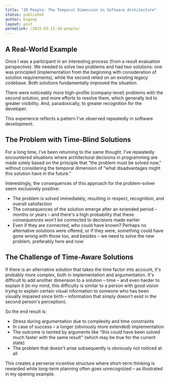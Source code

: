 ```yaml
---
title: "3D People: The Temporal Dimension in Software Architecture"
status: published
author: Evgeny
layout: post
permalink: /2025-03-12-3d-people/
---
```


## A Real-World Example

Once I was a participant in an interesting process (from a result evaluation perspective). We needed to solve two problems and had two solutions: one was principled (implementation from the beginning with consideration of solution requirements), while the second relied on an existing legacy codebase. Both solutions fundamentally improved the situation.

There were noticeably more high-profile (company-level) problems with the second solution, and more efforts to resolve them, which generally led to greater visibility. And, paradoxically, to greater recognition for the developer.

This experience reflects a pattern I've observed repeatedly in software development.

## The Problem with Time-Blind Solutions

For a long time, I've been returning to the same thought. I've repeatedly encountered situations where architectural decisions in programming are made solely based on the principle that "the problem must be solved now," without considering the temporal dimension of "what disadvantages might this solution have in the future."

Interestingly, the consequences of this approach for the problem-solver seem exclusively positive:

- The problem is solved immediately, resulting in respect, recognition, and overall satisfaction
- The consequences of the solution emerge after an extended period – months or years – and there's a high probability that these consequences won't be connected to decisions made earlier
- Even if they are connected, who could have known? Perhaps no alternative solutions were offered, or if they were, something could have gone wrong with those too, and besides – we need to solve the new problem, preferably here and now

## The Challenge of Time-Aware Solutions

If there is an alternative solution that takes the time factor into account, it's probably more complex, both in implementation and argumentation. It's difficult to add another dimension to a solution – time – and even harder to explain it (in my mind, this difficulty is similar to a person with good vision trying to explain certain visual information to someone who has been visually impaired since birth – information that simply doesn't exist in the second person's perception).

So the end result is:

- Stress during argumentation due to complexity and time constraints
- In case of success – a longer (obviously more extended) implementation
- The outcome is tainted by arguments like "this could have been solved much faster with the same result" (which may be true for the current state)
- The problem that doesn't arise subsequently is obviously not noticed at all

This creates a perverse incentive structure where short-term thinking is rewarded while long-term planning often goes unrecognized – as illustrated in my opening example.